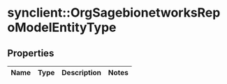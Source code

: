 # synclient::OrgSagebionetworksRepoModelEntityType


## Properties
Name | Type | Description | Notes
------------ | ------------- | ------------- | -------------


